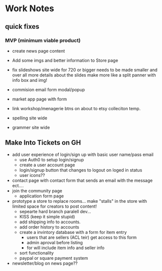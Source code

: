# Work Notes

## quick fixes

### MVP (minimum viable product)

- create news page content
- Add some imgs and better information to Store page

- fix slideshows site wide for 720 or bigger needs to be made smaller and over all more details about the slides make more like a split panner with info box and img!
- commision email form modal/popup
- market app page with form
- link workshop/menagerie btns on about to etsy colleciton temp.


- spelling site wide
- grammer site wide

## Make Into Tickets on GH

- add user experience of login/sign up with basic user name/pass email
  - use Auth0 to setup login/signup
  - create a user account page
  - login/signup button that changes to logout on loged in status
  - user icons??
- contact page with contact form that sends an email with the message ect....
- join the community page
  - application form page
- prototype a store to replace rooms... make "stalls" in the store with limited space for creators to post content!
  - sepearte hard branch paralell dev...
  - KISS (keep it simple stupid)
  - add shipping info to accounts.
  - add order history to accounts
  - create a invintory database with a form for item entry
    - users that are sellers (ACL teir) get access to this form
    - admin aproval before listing
    - for will include item info and seller info
  - sort functionality
  - paypal or square payment system
- newsletter/blog on news page??
